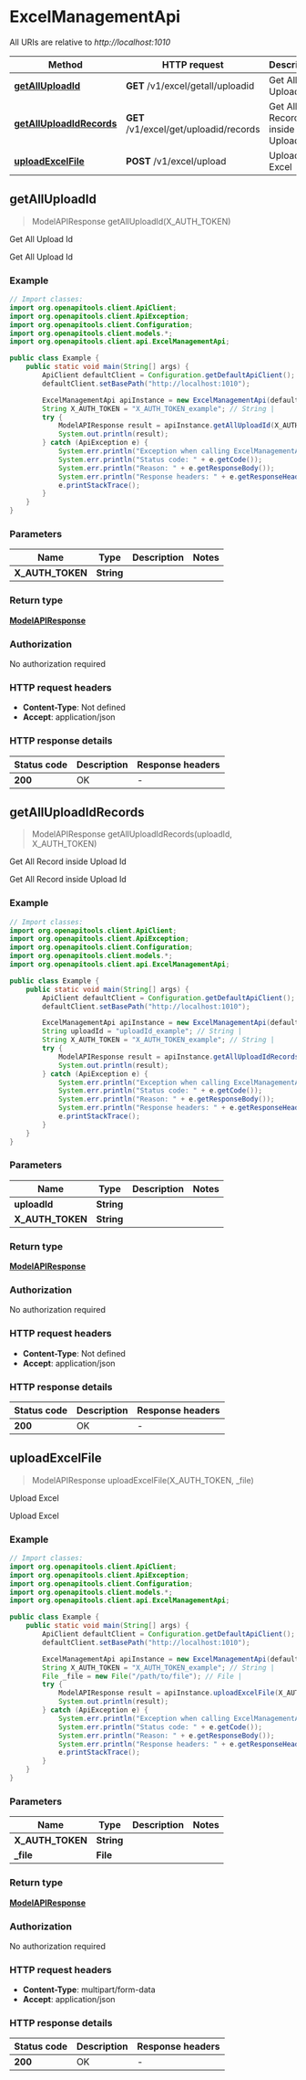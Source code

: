 # ExcelManagementApi

All URIs are relative to *http://localhost:1010*

| Method | HTTP request | Description |
|------------- | ------------- | -------------|
| [**getAllUploadId**](ExcelManagementApi.md#getAllUploadId) | **GET** /v1/excel/getall/uploadid | Get All Upload Id |
| [**getAllUploadIdRecords**](ExcelManagementApi.md#getAllUploadIdRecords) | **GET** /v1/excel/get/uploadid/records | Get All Record inside Upload Id |
| [**uploadExcelFile**](ExcelManagementApi.md#uploadExcelFile) | **POST** /v1/excel/upload | Upload Excel |



## getAllUploadId

> ModelAPIResponse getAllUploadId(X_AUTH_TOKEN)

Get All Upload Id

Get All Upload Id

### Example

```java
// Import classes:
import org.openapitools.client.ApiClient;
import org.openapitools.client.ApiException;
import org.openapitools.client.Configuration;
import org.openapitools.client.models.*;
import org.openapitools.client.api.ExcelManagementApi;

public class Example {
    public static void main(String[] args) {
        ApiClient defaultClient = Configuration.getDefaultApiClient();
        defaultClient.setBasePath("http://localhost:1010");

        ExcelManagementApi apiInstance = new ExcelManagementApi(defaultClient);
        String X_AUTH_TOKEN = "X_AUTH_TOKEN_example"; // String | 
        try {
            ModelAPIResponse result = apiInstance.getAllUploadId(X_AUTH_TOKEN);
            System.out.println(result);
        } catch (ApiException e) {
            System.err.println("Exception when calling ExcelManagementApi#getAllUploadId");
            System.err.println("Status code: " + e.getCode());
            System.err.println("Reason: " + e.getResponseBody());
            System.err.println("Response headers: " + e.getResponseHeaders());
            e.printStackTrace();
        }
    }
}
```

### Parameters


| Name | Type | Description  | Notes |
|------------- | ------------- | ------------- | -------------|
| **X_AUTH_TOKEN** | **String**|  | |

### Return type

[**ModelAPIResponse**](ModelAPIResponse.md)

### Authorization

No authorization required

### HTTP request headers

- **Content-Type**: Not defined
- **Accept**: application/json


### HTTP response details
| Status code | Description | Response headers |
|-------------|-------------|------------------|
| **200** | OK |  -  |


## getAllUploadIdRecords

> ModelAPIResponse getAllUploadIdRecords(uploadId, X_AUTH_TOKEN)

Get All Record inside Upload Id

Get All Record inside Upload Id

### Example

```java
// Import classes:
import org.openapitools.client.ApiClient;
import org.openapitools.client.ApiException;
import org.openapitools.client.Configuration;
import org.openapitools.client.models.*;
import org.openapitools.client.api.ExcelManagementApi;

public class Example {
    public static void main(String[] args) {
        ApiClient defaultClient = Configuration.getDefaultApiClient();
        defaultClient.setBasePath("http://localhost:1010");

        ExcelManagementApi apiInstance = new ExcelManagementApi(defaultClient);
        String uploadId = "uploadId_example"; // String | 
        String X_AUTH_TOKEN = "X_AUTH_TOKEN_example"; // String | 
        try {
            ModelAPIResponse result = apiInstance.getAllUploadIdRecords(uploadId, X_AUTH_TOKEN);
            System.out.println(result);
        } catch (ApiException e) {
            System.err.println("Exception when calling ExcelManagementApi#getAllUploadIdRecords");
            System.err.println("Status code: " + e.getCode());
            System.err.println("Reason: " + e.getResponseBody());
            System.err.println("Response headers: " + e.getResponseHeaders());
            e.printStackTrace();
        }
    }
}
```

### Parameters


| Name | Type | Description  | Notes |
|------------- | ------------- | ------------- | -------------|
| **uploadId** | **String**|  | |
| **X_AUTH_TOKEN** | **String**|  | |

### Return type

[**ModelAPIResponse**](ModelAPIResponse.md)

### Authorization

No authorization required

### HTTP request headers

- **Content-Type**: Not defined
- **Accept**: application/json


### HTTP response details
| Status code | Description | Response headers |
|-------------|-------------|------------------|
| **200** | OK |  -  |


## uploadExcelFile

> ModelAPIResponse uploadExcelFile(X_AUTH_TOKEN, _file)

Upload Excel

Upload Excel

### Example

```java
// Import classes:
import org.openapitools.client.ApiClient;
import org.openapitools.client.ApiException;
import org.openapitools.client.Configuration;
import org.openapitools.client.models.*;
import org.openapitools.client.api.ExcelManagementApi;

public class Example {
    public static void main(String[] args) {
        ApiClient defaultClient = Configuration.getDefaultApiClient();
        defaultClient.setBasePath("http://localhost:1010");

        ExcelManagementApi apiInstance = new ExcelManagementApi(defaultClient);
        String X_AUTH_TOKEN = "X_AUTH_TOKEN_example"; // String | 
        File _file = new File("/path/to/file"); // File | 
        try {
            ModelAPIResponse result = apiInstance.uploadExcelFile(X_AUTH_TOKEN, _file);
            System.out.println(result);
        } catch (ApiException e) {
            System.err.println("Exception when calling ExcelManagementApi#uploadExcelFile");
            System.err.println("Status code: " + e.getCode());
            System.err.println("Reason: " + e.getResponseBody());
            System.err.println("Response headers: " + e.getResponseHeaders());
            e.printStackTrace();
        }
    }
}
```

### Parameters


| Name | Type | Description  | Notes |
|------------- | ------------- | ------------- | -------------|
| **X_AUTH_TOKEN** | **String**|  | |
| **_file** | **File**|  | |

### Return type

[**ModelAPIResponse**](ModelAPIResponse.md)

### Authorization

No authorization required

### HTTP request headers

- **Content-Type**: multipart/form-data
- **Accept**: application/json


### HTTP response details
| Status code | Description | Response headers |
|-------------|-------------|------------------|
| **200** | OK |  -  |

